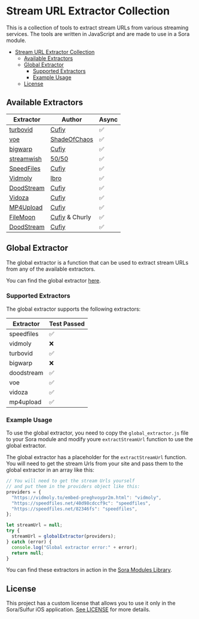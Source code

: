# Stream URL Extractor Collection

This is a collection of tools to extract stream URLs from various streaming services. The tools are written in JavaScript and are made to use in a Sora module.

- [Stream URL Extractor Collection](#stream-url-extractor-collection)
  - [Available Extractors](#available-extractors)
  - [Global Extractor](#global-extractor)
    - [Supported Extractors](#supported-extractors)
    - [Example Usage](#example-usage)
  - [License](#license)


## Available Extractors

| Extractor | Author | Async |
| --- | --- | --- |
| [turbovid](./extractors/turbovid.js) | [Cufiy](https://github.com/JMcrafter26) | ✅ |
| [voe](./extractors/voe.js) | [ShadeOfChaos](https://github.com/ShadeOfChaos) | ✅ |
| [bigwarp](./extractors/bigwarp.js) | [Cufiy](https://github.com/JMcrafter26) | ✅ |
| [streamwish](./extractors/streamwish.js) | [50/50](https://github.com/50n50) | ✅ |
| [SpeedFiles](./extractors/speedfiles.js) | [Cufiy](https://github.com/JMcrafter26) | ✅ |
| [Vidmoly](./extractors/vidmoly.js) | [Ibro](https://github.com/xibrox) | ✅ |
| [DoodStream](./extractors/doodstream.js) | [Cufiy](https://github.com/JMcrafter26) | ✅ |
| [Vidoza](./extractors/vidoza.js) | [Cufiy](https://github.com/JMcrafter26) | ✅ |
| [MP4Upload](./extractors/mp4upload.js) | [Cufiy](https://github.com/JMcrafter26) | ✅ |
| [FileMoon](./extractors/filemoon.js) | [Cufiy](https://github.com/JMcrafter26) & Churly | ✅ |
| [DoodStream](./extractors/doodstream.js) | [Cufiy](https://github.com/JMcrafter26) | ✅ |

## Global Extractor

The global extractor is a function that can be used to extract stream URLs from any of the available extractors.

You can find the global extractor [here](./global-extractor/output/global_extractor.js).

### Supported Extractors

The global extractor supports the following extractors:

<!-- DO NOT EDIT THIS TABLE MANUALLY -->
<!-- This table is automatically generated by the build script. -->
<!-- EXTRACTORS_TABLE_START -->
| Extractor | Test Passed |
| -------- | ------- |
| speedfiles | ✅ |
| vidmoly | ❌ |
| turbovid | ✅ |
| bigwarp | ❌ |
| doodstream | ✅ |
| voe | ✅ |
| vidoza | ✅ |
| mp4upload | ✅ |
<!-- EXTRACTORS_TABLE_END -->


### Example Usage

To use the global extractor, you need to copy the `global_extractor.js` file to your Sora module and modify youre `extractStreamUrl` function to use the global extractor.

The global extractor has a placeholder for the `extractStreamUrl` function. 
You will need to get the stream Urls from your site and pass them to the global extractor in an array like this:

```javascript
// You will need to get the stream Urls yourself 
// and put them in the providers object like this:
providers = {
  "https://vidmoly.to/embed-preghvoypr2m.html": "vidmoly",
  "https://speedfiles.net/40d98cdccf9c": "speedfiles",
  "https://speedfiles.net/82346fs": "speedfiles",
};

let streamUrl = null;
try {
  streamUrl = globalExtractor(providers);
} catch (error) {
  console.log("Global extractor error:" + error);
  return null;
}
```


You can find these extractors in action in the [Sora Modules Library](https://sora.jm26.net/library).

## License

This project has a custom license that allows you to use it only in the Sora/Sulfur iOS application. [See LICENSE](./LICENSE) for more details.